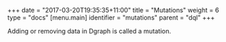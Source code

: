 +++
date = "2017-03-20T19:35:35+11:00"
title = "Mutations"
weight = 6
type = "docs"
[menu.main]
  identifier = "mutations"
  parent = "dql"
+++

Adding or removing data in Dgraph is called a mutation.